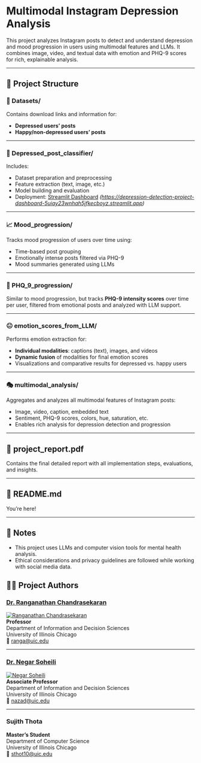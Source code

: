 # Multimodal Instagram Depression Analysis

This project analyzes Instagram posts to detect and understand depression and mood progression in users using multimodal features and LLMs. It combines image, video, and textual data with emotion and PHQ-9 scores for rich, explainable analysis.

---

## 📁 Project Structure

### 🔗 Datasets/
Contains download links and information for:
- **Depressed users’ posts**
- **Happy/non-depressed users’ posts**

---

### 🤖 Depressed_post_classifier/
Includes:
- Dataset preparation and preprocessing
- Feature extraction (text, image, etc.)
- Model building and evaluation
- Deployment: [Streamlit Dashboard](#) *(https://depression-detection-project-dashboard-5uiay23wnhah5jfkecboyz.streamlit.app)*

---

### 📈 Mood_progression/
Tracks mood progression of users over time using:
- Time-based post grouping
- Emotionally intense posts filtered via PHQ-9
- Mood summaries generated using LLMs

---

### 🧠 PHQ_9_progression/
Similar to mood progression, but tracks **PHQ-9 intensity scores** over time per user, filtered from emotional posts and analyzed with LLM support.

---

### 😐 emotion_scores_from_LLM/
Performs emotion extraction for:
- **Individual modalities**: captions (text), images, and videos
- **Dynamic fusion** of modalities for final emotion scores
- Visualizations and comparative results for depressed vs. happy users

---

### 🎭 multimodal_analysis/
Aggregates and analyzes all multimodal features of Instagram posts:
- Image, video, caption, embedded text
- Sentiment, PHQ-9 scores, colors, hue, saturation, etc.
- Enables rich analysis for depression detection and progression

---

## 📄 project_report.pdf
Contains the final detailed report with all implementation steps, evaluations, and insights.

---

## 📑 README.md
You’re here!

---

## 📌 Notes
- This project uses LLMs and computer vision tools for mental health analysis.
- Ethical considerations and privacy guidelines are followed while working with social media data.


## 👨‍💻 Project Authors

### [Dr. Ranganathan Chandrasekaran](mailto:ranga@uic.edu)  
[![Ranganathan Chandrasekaran](https://business.uic.edu/wp-content/uploads/sites/91/2018/01/Chandrasekaran_Ranganathan_2020-157x180.jpg)](mailto:ranga@uic.edu)  
**Professor**  
Department of Information and Decision Sciences  
University of Illinois Chicago  
📧 ranga@uic.edu  

---

### [Dr. Negar Soheili](mailto:nazad@uic.edu)  
[![Negar Soheili](https://business.uic.edu/wp-content/uploads/sites/91/2018/02/SoheiliNegar_2018.jpg)](mailto:nazad@uic.edu)  
**Associate Professor**  
Department of Information and Decision Sciences  
University of Illinois Chicago  
📧 nazad@uic.edu  

---

### Sujith Thota  
**Master’s Student**  
Department of Computer Science  
University of Illinois Chicago  
📧 sthot10@uic.edu
